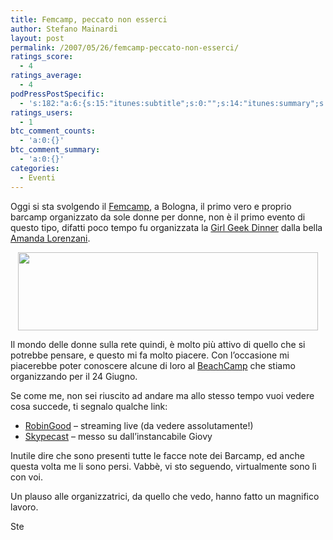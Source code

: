 ```yaml
---
title: Femcamp, peccato non esserci
author: Stefano Mainardi
layout: post
permalink: /2007/05/26/femcamp-peccato-non-esserci/
ratings_score:
  - 4
ratings_average:
  - 4
podPressPostSpecific:
  - 's:182:"a:6:{s:15:"itunes:subtitle";s:0:"";s:14:"itunes:summary";s:0:"";s:15:"itunes:keywords";s:0:"";s:13:"itunes:author";s:0:"";s:15:"itunes:explicit";s:0:"";s:12:"itunes:block";s:2:"no";}";'
ratings_users:
  - 1
btc_comment_counts:
  - 'a:0:{}'
btc_comment_summary:
  - 'a:0:{}'
categories:
  - Eventi
---
```

Oggi si sta svolgendo il [Femcamp][1], a Bologna, il primo vero e proprio barcamp organizzato da sole donne per donne, non è il primo evento di questo tipo, difatti poco tempo fu organizzata la [Girl Geek Dinner][2] dalla bella [Amanda Lorenzani][3].

<p style="text-align: center">
  <img src="http://www.barcamp.org/f/femcamp.bologna.png" height="125" width="480" />
</p>

Il mondo delle donne sulla rete quindi, è molto più attivo di quello che si potrebbe pensare, e questo mi fa molto piacere. Con l&#8217;occasione mi piacerebbe poter conoscere alcune di loro al [BeachCamp][4] che stiamo organizzando per il 24 Giugno.

Se come me, non sei riuscito ad andare ma allo stesso tempo vuoi vedere cosa succede, ti segnalo qualche link:

*   [RobinGood][5] &#8211; streaming live (da vedere assolutamente!)
*   [Skypecast][6] &#8211; messo su dall&#8217;instancabile Giovy

Inutile dire che sono presenti tutte le facce note dei Barcamp, ed anche questa volta me li sono persi. Vabbè, vi sto seguendo, virtualmente sono lì con voi.

Un plauso alle organizzatrici, da quello che vedo, hanno fatto un magnifico lavoro.

Ste

 [1]: http://www.barcamp.org/FemCamp
 [2]: http://www.girlgeekdinnersitalia.com/
 [3]: http://webtwitcher.excite.co.uk/
 [4]: http://www.barcamp.org/BeachCamp
 [5]: http://www.robingood.tv
 [6]: http://www.giovy.it/2007/05/26/femcamp/